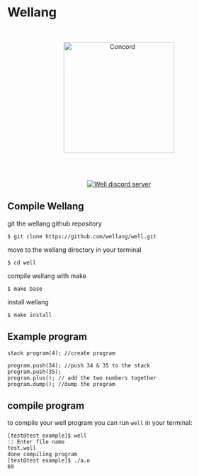 # Wellang

<div align="center">
  <br />
  <p>
    <a href="https://github.com/cogmasters/concord.git"><img src="https://avatars.githubusercontent.com/u/102248284?s=400&u=3136606a100a8538df92d7158e7d2ca119c233b3&v=4" width="250" alt="Concord" /></a>
  </p>
  <br />
  <p>
    <br> <a href="https://discord.gg/3mdNFb8ZyE"><img src="https://img.shields.io/discord/928763123362578552?color=5865F2&logo=discord&logoColor=white" alt="Well discord server" /></a> </br>
  </p>
</div>

## Compile Wellang

git the wellang github repository

``$ git clone https://github.com/wellang/well.git``

move to the wellang directory in your terminal

``$ cd well``

compile wellang with make

``$ make base``

install wellang

``$ make install``

## Example program

```
stack program(4); //create program

program.push(34); //push 34 & 35 to the stack
program.push(35);
program.plus(); // add the two numbers together
program.dump(); //dump the program
```

## compile program
to compile your well program you can run ``well`` in your terminal:
```
[test@test example]$ well
:: Enter file name
test.well
done compiling program
[test@test example]$ ./a.o
69
```
